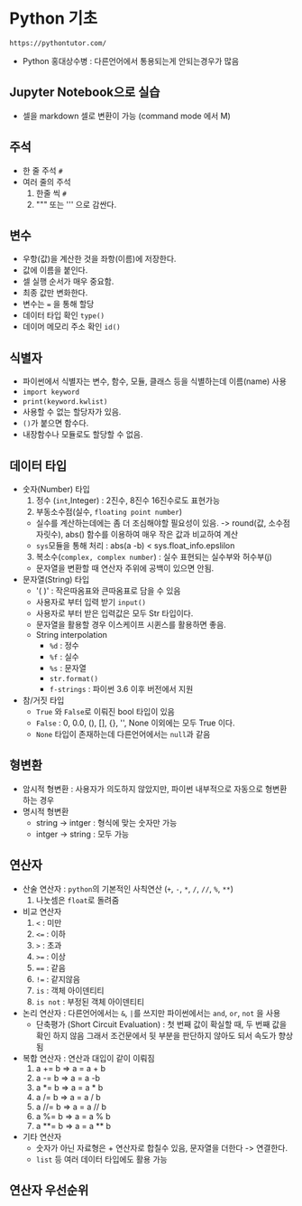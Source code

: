 # Python 기초 
`https://pythontutor.com/`

-  Python 홍대상수병 : 다른언어에서 통용되는게 안되는경우가 많음

## Jupyter Notebook으로 실습
- 셀을 markdown 셀로 변환이 가능 (command mode 에서 M)

## 주석
- 한 줄 주석 `#`
- 여러 줄의 주석 
  1. 한줄 씩 `#`
  2. """ 또는 ''' 으로 감싼다.

## 변수
- 우항(값)을 계산한 것을 좌항(이름)에 저장한다.
- 값에 이름을 붙인다.
- 셀 실행 순서가 매우 중요함.
- 최종 값만 변화한다.
- 변수는 `=` 을 통해 할당
- 데이터 타입 확인 `type()`
- 데이머 메모리 주소 확인 `id()`

## 식별자
- 파이썬에서 식별자는 변수, 함수, 모듈, 클래스 등을 식별하는데 이름(name) 사용
- `import keyword`
- `print(keyword.kwlist)`
- 사용할 수 없는 할당자가 있음.
- `()`가 붙으면 함수다.
- 내장함수나 모듈로도 할당할 수 없음.

## 데이터 타입
- 숫자(Number) 타입
  1. 정수 (`int`,Integer) : 2진수, 8진수 16진수로도 표현가능
  2. 부동소수점(실수, `floating point number`)
    - 실수를 계산하는데에는 좀 더 조심해야할 필요성이 있음. -> round(값, 소수점자릿수), abs() 함수를 이용하여 매우 작은 값과 비교하여 계산
    - `sys`모듈을 통해 처리 : abs(a -b) < sys.float_info.epslilon
  3. 복소수(`complex, complex number`) : 실수 표현되는 실수부와 허수부(j)
    - 문자열을 변환할 때 연산자 주위에 공백이 있으면 안됨.
- 문자열(String) 타입
  - '(  )' : 작은따옴표와 큰따옴표로 담을 수 있음
  - 사용자로 부터 입력 받기 `input()`
  - 사용자로 부터 받은 입력값은 모두 Str 타입이다.
  - 문자열을 활용할 경우 이스케이프 시퀸스를 활용하면 좋음.
  - String interpolation
    - `%d` : 정수
    - `%f` : 실수
    - `%s` : 문자열
    - `str.format()`
    - `f-strings` : 파이썬 3.6 이후 버전에서 지원
- 참/거짓 타입
  - `True` 와 `False`로 이뤄진 bool 타입이 있음
  - `False` : 0, 0.0, (), [], {}, '', None 이외에는 모두 True 이다.
  - `None` 타입이 존재하는데 다른언어에서는 `null`과 같음

## 형변환
- 암시적 형변환 : 사용자가 의도하지 않았지만, 파이썬 내부적으로 자동으로 형변환 하는 경우
- 명시적 형변환
  - string -> intger : 형식에 맞는 숫자만 가능
  - intger -> string : 모두 가능
## 연산자
- 산술 연산자 : `python`의 기본적인 사칙연산 (`+`, `-`, `*`, `/`, `//`, `%`, `**`)
  1. 나눗셈은 `float`로 돌려줌
- 비교 연산자 
  1. `<` : 미만
  2. `<=` : 이하
  3. `>` : 초과
  4. `>=` : 이상
  5. `==` : 같음
  6. `!=` : 같지않음
  7. `is` : 객체 아이덴티티
  8. `is not` : 부정된 객체 아이덴티티
- 논리 연산자 : 다른언어에서는 `&`, `|`를 쓰지만 파이썬에서는 `and`, `or`, `not` 을 사용
  - 단축평가 (Short Circuit Evaluation)  : 첫 번째 값이 확실할 때, 두 번째 값을 확인 하지 않음 그래서 조건문에서 뒷 부분을 판단하지 않아도 되서 속도가 향상됨
- 복합 연산자 : 연산과 대입이 같이 이뤄짐
  1. a += b => a = a + b
  2. a -= b => a = a -b
  3. a *= b => a = a * b
  4. a /= b => a = a / b
  5. a //= b => a = a // b
  6. a %= b => a = a % b
  7. a **= b => a = a ** b
- 기타 연산자
  - 숫자가 아닌 자료형은 + 연산자로 합칠수 있음, 문자열을 더한다 -> 연결한다.
  - `list` 등 여러 데이터 타입에도 활용 가능
## 연산자 우선순위